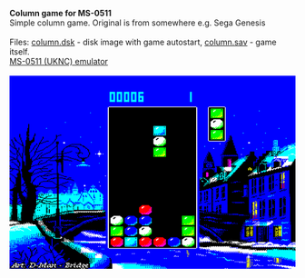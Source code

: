 **Column game for MS-0511**<br />
Simple column game. Original is from somewhere e.g. Sega Genesis<br />
<br />
Files: [column.dsk](/release/column.dsk?raw=true) - disk image with game autostart, [column.sav](/release/column.sav?raw=true) - game itself.<br />
[MS-0511 (UKNC) emulator](https://github.com/nzeemin/ukncbtl)<br />
<br />
![Screenshot 1](/screenshots/column_1.png?raw=true)<br />
